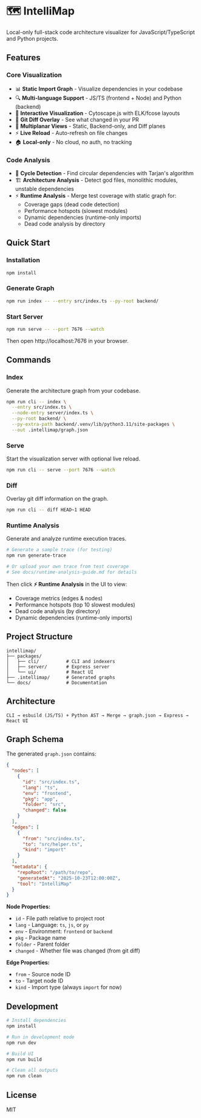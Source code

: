 # 🗺️ IntelliMap

Local-only full-stack code architecture visualizer for JavaScript/TypeScript and Python projects.

## Features

### Core Visualization
- 📊 **Static Import Graph** - Visualize dependencies in your codebase
- 🔍 **Multi-language Support** - JS/TS (frontend + Node) and Python (backend)
- 🎨 **Interactive Visualization** - Cytoscape.js with ELK/fcose layouts
- 🔄 **Git Diff Overlay** - See what changed in your PR
- 🎯 **Multiplanar Views** - Static, Backend-only, and Diff planes
- ⚡ **Live Reload** - Auto-refresh on file changes
- 🏠 **Local-only** - No cloud, no auth, no tracking

### Code Analysis
- 🔴 **Cycle Detection** - Find circular dependencies with Tarjan's algorithm
- 🏗️ **Architecture Analysis** - Detect god files, monolithic modules, unstable dependencies
- ⚡ **Runtime Analysis** - Merge test coverage with static graph for:
  - Coverage gaps (dead code detection)
  - Performance hotspots (slowest modules)
  - Dynamic dependencies (runtime-only imports)
  - Dead code analysis by directory

## Quick Start

### Installation

```bash
npm install
```

### Generate Graph

```bash
npm run index -- --entry src/index.ts --py-root backend/
```

### Start Server

```bash
npm run serve -- --port 7676 --watch
```

Then open http://localhost:7676 in your browser.

## Commands

### Index
Generate the architecture graph from your codebase.

```bash
npm run cli -- index \
  --entry src/index.ts \
  --node-entry server/index.ts \
  --py-root backend/ \
  --py-extra-path backend/.venv/lib/python3.11/site-packages \
  --out .intellimap/graph.json
```

### Serve
Start the visualization server with optional live reload.

```bash
npm run cli -- serve --port 7676 --watch
```

### Diff
Overlay git diff information on the graph.

```bash
npm run cli -- diff HEAD~1 HEAD
```

### Runtime Analysis
Generate and analyze runtime execution traces.

```bash
# Generate a sample trace (for testing)
npm run generate-trace

# Or upload your own trace from test coverage
# See docs/runtime-analysis-guide.md for details
```

Then click **⚡ Runtime Analysis** in the UI to view:
- Coverage metrics (edges & nodes)
- Performance hotspots (top 10 slowest modules)
- Dead code analysis (by directory)
- Dynamic dependencies (runtime-only imports)

## Project Structure

```
intellimap/
├── packages/
│   ├── cli/          # CLI and indexers
│   ├── server/       # Express server
│   └── ui/           # React UI
├── .intellimap/      # Generated graphs
└── docs/             # Documentation
```

## Architecture

```
CLI → esbuild (JS/TS) + Python AST → Merge → graph.json → Express → React UI
```

## Graph Schema

The generated `graph.json` contains:

```json
{
  "nodes": [
    {
      "id": "src/index.ts",
      "lang": "ts",
      "env": "frontend",
      "pkg": "app",
      "folder": "src",
      "changed": false
    }
  ],
  "edges": [
    {
      "from": "src/index.ts",
      "to": "src/helper.ts",
      "kind": "import"
    }
  ],
  "metadata": {
    "repoRoot": "/path/to/repo",
    "generatedAt": "2025-10-23T12:00:00Z",
    "tool": "IntelliMap"
  }
}
```

**Node Properties:**
- `id` - File path relative to project root
- `lang` - Language: `ts`, `js`, or `py`
- `env` - Environment: `frontend` or `backend`
- `pkg` - Package name
- `folder` - Parent folder
- `changed` - Whether file was changed (from git diff)

**Edge Properties:**
- `from` - Source node ID
- `to` - Target node ID
- `kind` - Import type (always `import` for now)

## Development

```bash
# Install dependencies
npm install

# Run in development mode
npm run dev

# Build UI
npm run build

# Clean all outputs
npm run clean
```

## License

MIT

